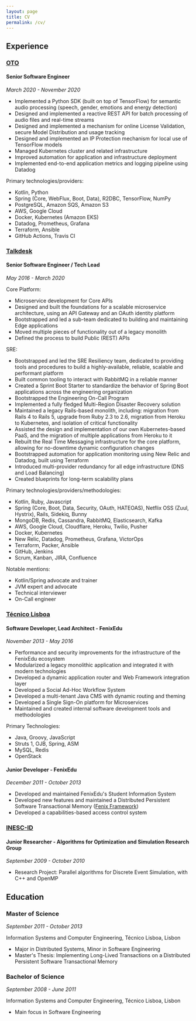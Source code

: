 ```yaml
---
layout: page
title: CV
permalink: /cv/
---
```


## Experience

### [OTO](https://www.oto.ai)

#### Senior Software Engineer
_March 2020 - November 2020_

- Implemented a Python SDK (built on top of TensorFlow) for semantic audio processing (speech,
  gender, emotions and energy detection)
- Designed and implemented a reactive REST API for batch processing of audio files
  and real-time streams
- Designed and implemented a mechanism for online License Validation, secure Model
  Distribution and usage tracking
- Designed and implemented an IP Protection mechanism for local use of TensorFlow models
- Managed Kubernetes cluster and related infrastructure
- Improved automation for application and infrastructure deployment
- Implemented end-to-end application metrics and logging pipeline using Datadog

Primary technologies/providers:
- Kotlin, Python
- Spring (Core, WebFlux, Boot, Data), R2DBC, TensorFlow, NumPy
- PostgreSQL, Amazon SQS, Amazon S3
- AWS, Google Cloud
- Docker, Kubernetes (Amazon EKS)
- Datadog, Prometheus, Grafana
- Terraform, Ansible
- GitHub Actions, Travis CI


### [Talkdesk](https://talkdesk.com/)

#### Senior Software Engineer / Tech Lead
_May 2016 - March 2020_

Core Platform:
- Microservice development for Core APIs
- Designed and built the foundations for a scalable microservice architecture,
  using an API Gateway and an OAuth identity platform
- Bootstrapped and led a sub-team dedicated to building and maintaining Edge
  applications
- Moved multiple pieces of functionality out of a legacy monolith
- Defined the process to build Public (REST) APIs

SRE:
- Bootstrapped and led the SRE Resiliency team, dedicated to providing tools and
  procedures to build a highly-available, reliable, scalable and performant platform
- Built common tooling to interact with RabbitMQ in a reliable manner
- Created a Sprint Boot Starter to standardize the behavior of Spring Boot applications
  across the engineering organization
- Bootstrapped the Engineering On-Call Program
- Implemented a fully fledged Multi-Region Disaster Recovery solution
- Maintained a legacy Rails-based monolith, including: migration from Rails 4 to
  Rails 5, upgrade from Ruby 2.3 to 2.6, migration from Heroku to Kubernetes, and isolation
  of critical functionality
- Assisted the design and implementation of our own Kubernetes-based PaaS, and
  the migration of multiple applications from Heroku to it
- Rebuilt the Real Time Messaging infrastructure for the core platform, allowing
  for no-downtime dynamic configuration changes
- Bootstrapped automation for application monitoring using New Relic and Datadog,
  built using Terraform
- Introduced multi-provider redundancy for all edge infrastructure (DNS and Load
	Balancing)
- Created blueprints for long-term scalability plans

Primary technologies/providers/methodologies:
- Kotlin, Ruby, Javascript
- Spring (Core, Boot, Data, Security, OAuth, HATEOAS), Netflix OSS (Zuul, Hystrix), Rails, Sidekiq, Bunny
- MongoDB, Redis, Cassandra, RabbitMQ, Elasticsearch, Kafka
- AWS, Google Cloud, Cloudflare, Heroku, Twilio, Pusher
- Docker, Kubernetes
- New Relic, Datadog, Prometheus, Grafana, VictorOps
- Terraform, Packer, Ansible
- GitHub, Jenkins
- Scrum, Kanban, JIRA, Confluence

Notable mentions:
- Kotlin/Spring advocate and trainer
- JVM expert and advocate
- Technical interviewer
- On-Call engineer

### [Técnico Lisboa](https://tecnico.ulisboa.pt/en)

#### Software Developer, Lead Architect - FenixEdu
_November 2013 - May 2016_

- Performance and security improvements for the infrastructure of the FenixEdu ecosystem
- Modularized a legacy monolithic application and integrated it with modern technologies
- Developed a dynamic application router and Web Framework integration layer
- Developed a Social Ad-Hoc Workflow System
- Developed a multi-tenant Java CMS with dynamic routing and theming
- Developed a Single Sign-On platform for Microservices
- Maintained and created internal software development tools and methodologies

Primary Technologies:
- Java, Groovy, JavaScript
- Struts 1, OJB, Spring, ASM
- MySQL, Redis
- OpenStack

#### Junior Developer - FenixEdu
_December 2011 - October 2013_

- Developed and maintained FenixEdu's Student Information System
- Developed new features and maintained a Distributed Persistent Software Transactional Memory ([Fenix Framework](https://fenix-framework.github.io/))
- Developed a capabilities-based access control system

### [INESC-ID](https://www.inesc-id.pt/)

#### Junior Researcher - Algorithms for Optimization and Simulation Research Group
_September 2009 - October 2010_

- Research Project: Parallel algorithms for Discrete Event Simulation, with C++ and OpenMP

## Education

### Master of Science
_September 2011 - October 2013_

Information Systems and Computer Engineering, Técnico Lisboa, Lisbon

- Major in Distributed Systems, Minor in Software Engineering
- Master's Thesis: Implementing Long-Lived Transactions on a Distributed Persistent Software Transactional Memory

### Bachelor of Science
_September 2008 - June 2011_

Information Systems and Computer Engineering, Técnico Lisboa, Lisbon

- Main focus in Software Engineering
